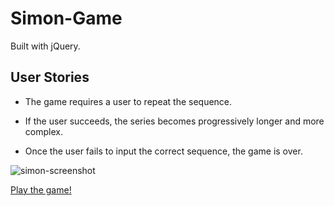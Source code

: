 # Simon-Game

Built with jQuery.

## User Stories

- The game requires a user to repeat the sequence. 

- If the user succeeds, the series becomes progressively longer and more complex. 

- Once the user fails to input the correct sequence, the game is over.

![simon-screenshot](https://user-images.githubusercontent.com/57681651/98575270-e23a6b80-22b0-11eb-92c9-4e8e7b6561e6.jpg)

[Play the game!](https://mike1234-pixel.github.io/Simon-Game/)
